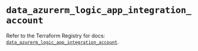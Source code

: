 # `data_azurerm_logic_app_integration_account`

Refer to the Terraform Registry for docs: [`data_azurerm_logic_app_integration_account`](https://registry.terraform.io/providers/hashicorp/azurerm/4.22.0/docs/data-sources/logic_app_integration_account).
